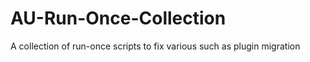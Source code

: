 AU-Run-Once-Collection
======================

A collection of run-once scripts to fix various such as plugin migration